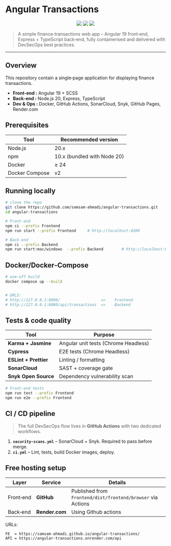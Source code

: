 
# Angular Transactions

<div align="center">
  <img src="https://img.shields.io/badge/Angular-19-red?logo=angular" />
  <img src="https://img.shields.io/badge/Docker-blue?logo=docker" />
  <img src="https://img.shields.io/badge/GitHub%20Actions-CI%2FCD-blue?logo=githubactions" />
</div>

> A simple finance‑transactions web app – Angular 19 front‑end, Express + TypeScript back‑end, fully containerised and delivered with DevSecOps best practices.


---

## Overview

This repository contain a single‑page application for displaying finance transactions.

* **Front‑end :** Angular 19 + SCSS
* **Back‑end :** Node.js 20, Express, TypeScript
* **Dev & Ops :** Docker, GitHub Actions, SonarCloud, Snyk, GitHub Pages, Render.com


## Prerequisites

| Tool           | Recommended version         |
| -------------- | --------------------------- |
| Node.js        | 20.x                        |
| npm            | 10.x (bundled with Node 20) |
| Docker         | ≥ 24                        |
| Docker Compose | v2                          |

## Running locally

```bash
# clone the repo
git clone https://github.com/samsam-ahmadi/angular-transactions.git
cd angular-transactions

# Front‑end
npm ci --prefix Frontend
npm run start --prefix Frontend     # http://localhost:4200

# Back‑end
npm ci --prefix Backend
npm run start:mac/windows  --prefix Backend        # http://localhost:8080/api
```


## Docker/Docker‑Compose

```bash
# one‑off build
docker compose up --build 


# URLS:
# http://127.0.0.1:8090/                  =>    Frontend
# http://127.0.0.1:8080/api/transactions  =>    Backend
```


## Tests & code quality

| Tool                  | Purpose                              |
| --------------------- | ------------------------------------ |
| **Karma + Jasmine**   | Angular unit tests (Chrome Headless) |
| **Cypress**           | E2E tests (Chrome Headless) |
| **ESLint + Prettier** | Linting / formatting                 |
| **SonarCloud**        | SAST + coverage gate                 |
| **Snyk Open Source**  | Dependency vulnerability scan        |

```bash
# Front‑end tests
npm run test --prefix Frontend
npm run e2e --prefix Frontend
```

## CI / CD pipeline

> The full DevSecOps flow lives in **GitHub Actions** with two dedicated workflows.

1. **`security-scans.yml`** – SonarCloud + Snyk. Required to pass before merge.
2. **`ci.yml`** – Lint, tests, build Docker images, deploy.



## Free hosting setup

| Layer     | Service                     | Details                                     |
| --------- | --------------------------- | ------------------------------------------- |
| Front‑end | **GitHub**            | Published from `Frontend/dist/frontend/browser` via Actions |
| Back‑end  | **Render.com** | Using Github actions         |

URLs:

```text
FE  = https://samsam-ahmadi.github.io/angular-transactions/
API = https://angular-transactions.onrender.com/api
```
